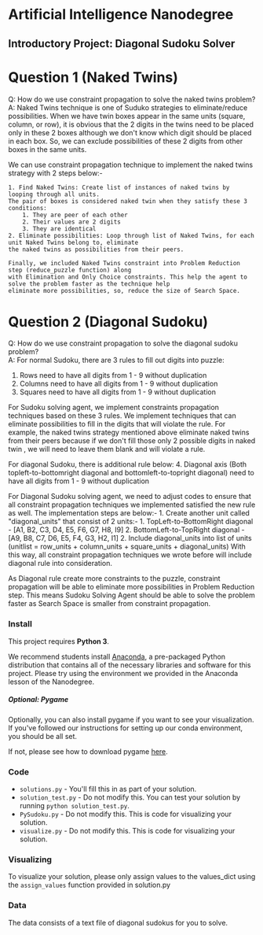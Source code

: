 # Artificial Intelligence Nanodegree
## Introductory Project: Diagonal Sudoku Solver

# Question 1 (Naked Twins)
Q: How do we use constraint propagation to solve the naked twins problem?  
A: Naked Twins technique is one of Suduko strategies to eliminate/reduce possibilities.
   When we have twin boxes appear in the same units (square, column, or row), it is obvious that the 2 digits in the
   twins need to be placed only in these 2 boxes although we don't know which digit should be placed in each box.
   So, we can exclude possibilities of these 2 digits from other boxes in the same units.

   We can use constraint propagation technique to implement the naked twins strategy with 2 steps below:-

    1. Find Naked Twins: Create list of instances of naked twins by looping through all units.
    The pair of boxes is considered naked twin when they satisfy these 3 conditions:
        1. They are peer of each other
        2. Their values are 2 digits
        3. They are identical
    2. Eliminate possibilities: Loop through list of Naked Twins, for each unit Naked Twins belong to, eliminate
    the naked twins as possibilities from their peers.

    Finally, we included Naked Twins constraint into Problem Reduction step (reduce_puzzle function) along
    with Elimination and Only Choice constraints. This help the agent to solve the problem faster as the technique help
    eliminate more possibilities, so, reduce the size of Search Space.


# Question 2 (Diagonal Sudoku)
Q: How do we use constraint propagation to solve the diagonal sudoku problem?  
A: For normal Sudoku, there are 3 rules to fill out digits into puzzle:
   1. Rows need to have all digits from 1 - 9 without duplication
   2. Columns need to have all digits from 1 - 9 without duplication
   3. Squares need to have all digits from 1 - 9 without duplication

   For Sudoku solving agent, we implement constraints propagation techniques based on these 3 rules. We implement techniques
   that can eliminate possibilities to fill in the digits that will violate the rule. For example, the naked twins strategy
   mentioned above eliminate naked twins from their peers because if we don't fill those only 2 possible digits in naked twin
   , we will need to leave them blank and will violate a rule.

   For diagonal Sudoku, there is additional rule below:
   4. Diagonal axis (Both topleft-to-bottomright diagonal and bottomleft-to-topright diagonal) need to have all digits
   from 1 - 9 without duplication

   For Diagonal Sudoku solving agent, we need to adjust codes to ensure that all constraint propagation techniques we
   implemented satisfied the new rule as well. The implementation steps are below:-
        1. Create another unit called "diagonal_units" that consist of 2 units:-
           1. TopLeft-to-BottomRight diagonal - [A1, B2, C3, D4, E5, F6, G7, H8, I9]
           2. BottomLeft-to-TopRight diagonal - [A9, B8, C7, D6, E5, F4, G3, H2, I1]
        2. Include diagonal_units into list of units (unitlist = row_units + column_units + square_units + diagonal_units)
        With this way, all constraint propagation techniques we wrote before will include diagonal rule into consideration.

   As Diagonal rule create more constraints to the puzzle, constraint propagation will be able to eliminate more possibilities
   in Problem Reduction step. This means Sudoku Solving Agent should be able to solve the problem faster as Search Space
   is smaller from constraint propagation.

### Install

This project requires **Python 3**.

We recommend students install [Anaconda](https://www.continuum.io/downloads), a pre-packaged Python distribution that contains all of the necessary libraries and software for this project. 
Please try using the environment we provided in the Anaconda lesson of the Nanodegree.

##### Optional: Pygame

Optionally, you can also install pygame if you want to see your visualization. If you've followed our instructions for setting up our conda environment, you should be all set.

If not, please see how to download pygame [here](http://www.pygame.org/download.shtml).

### Code

* `solutions.py` - You'll fill this in as part of your solution.
* `solution_test.py` - Do not modify this. You can test your solution by running `python solution_test.py`.
* `PySudoku.py` - Do not modify this. This is code for visualizing your solution.
* `visualize.py` - Do not modify this. This is code for visualizing your solution.

### Visualizing

To visualize your solution, please only assign values to the values_dict using the ```assign_values``` function provided in solution.py

### Data

The data consists of a text file of diagonal sudokus for you to solve.
